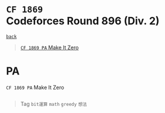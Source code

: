 # `CF 1869` <br>Codeforces Round 896 (Div. 2)
[`back`](../)

> [`CF 1869 PA` Make It Zero](#pa)

# PA
`CF 1869 PA` Make It Zero
```c++

```
> Tag
> `bit運算` `math` `greedy` `想法`

